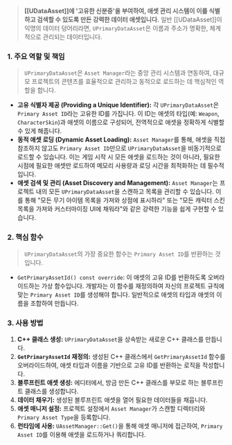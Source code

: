 ---
---

> **[[UDataAsset]]에 '고유한 신분증'을 부여하여, 애셋 관리 시스템이 이를 식별하고 검색할 수 있도록 만든 강력한 데이터 애셋입니다.** 일반 [[UDataAsset]]이 익명의 데이터 덩어리라면, `UPrimaryDataAsset`은 이름과 주소가 명확한, 체계적으로 관리되는 데이터입니다.

### **1. 주요 역할 및 책임**
> `UPrimaryDataAsset`은 `Asset Manager`라는 중앙 관리 시스템과 연동하여, 대규모 프로젝트의 콘텐츠를 효율적으로 관리하고 동적으로 로드하는 데 핵심적인 역할을 합니다.
* **고유 식별자 제공 (Providing a Unique Identifier):**
    각 `UPrimaryDataAsset`은 `Primary Asset ID`라는 고유한 ID를 가집니다. 이 ID는 애셋의 타입(예: `Weapon`, `CharacterSkin`)과 애셋의 이름으로 구성되어, 전역적으로 애셋을 정확하게 식별할 수 있게 해줍니다.
* **동적 애셋 로딩 (Dynamic Asset Loading):**
    `Asset Manager`를 통해, 애셋을 직접 참조하지 않고도 `Primary Asset ID`만으로 `UPrimaryDataAsset`을 비동기적으로 로드할 수 있습니다. 이는 게임 시작 시 모든 애셋을 로드하는 것이 아니라, 필요한 시점에 필요한 애셋만 로드하여 메모리 사용량과 로딩 시간을 최적화하는 데 필수적입니다.
* **애셋 검색 및 관리 (Asset Discovery and Management):**
    `Asset Manager`는 프로젝트 내의 모든 `UPrimaryDataAsset`을 스캔하고 목록을 관리할 수 있습니다. 이를 통해 "모든 무기 아이템 목록을 가져와 상점에 표시하라" 또는 "모든 캐릭터 스킨 목록을 가져와 커스터마이징 UI에 채워라"와 같은 강력한 기능을 쉽게 구현할 수 있습니다.

### **2. 핵심 함수**
> `UPrimaryDataAsset`의 가장 중요한 함수는 `Primary Asset ID`를 반환하는 것입니다.
* `GetPrimaryAssetId() const override`:
    이 애셋의 고유 ID를 반환하도록 오버라이드하는 가상 함수입니다. 개발자는 이 함수를 재정의하여 자신의 프로젝트 규칙에 맞는 `Primary Asset ID`를 생성해야 합니다. 일반적으로 애셋의 타입과 애셋의 이름을 조합하여 만듭니다.

### **3. 사용 방법**
1. **C++ 클래스 생성:** `UPrimaryDataAsset`을 상속받는 새로운 C++ 클래스를 만듭니다.
2. **`GetPrimaryAssetId` 재정의:** 생성된 C++ 클래스에서 `GetPrimaryAssetId` 함수를 오버라이드하여, 애셋 타입과 이름을 기반으로 고유 ID를 반환하는 로직을 작성합니다.
3. **블루프린트 애셋 생성:** 에디터에서, 방금 만든 C++ 클래스를 부모로 하는 블루프린트 클래스를 생성합니다.
4. **데이터 채우기:** 생성된 블루프린트 애셋을 열어 필요한 데이터들을 채웁니다.
5. **애셋 매니저 설정:** 프로젝트 설정에서 `Asset Manager`가 스캔할 디렉터리와 `Primary Asset Type`을 등록합니다.
6. **런타임에 사용:** `UAssetManager::Get()`을 통해 애셋 매니저에 접근하여, `Primary Asset ID`를 이용해 애셋을 로드하거나 쿼리합니다.
